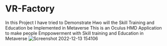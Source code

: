 # VR-Factory
In this Project I have tried to Demonstrate Hwo will the Skill Training and Education be Implemented in Metaverse
This is an Oculus HMD Application to make people Emppowerment with Skill training and Education in Metaverse 
![Screenshot 2022-12-13 154106](https://user-images.githubusercontent.com/100237166/212883921-c0822109-8f9a-401e-9d87-138c4762d8eb.png)
